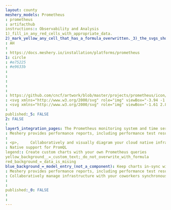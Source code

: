 ```yaml
---
layout: county 
meshery_models: Prometheus
: prometheus
: artifacthub
instructions:: Observability and Analysis
1)_fill_in_any_red_cells_with_appropriate_data.
2)_mark_yellow_any_cell_that_has_a_formula_overwritten._3)_the_svgs_shouldn't_have_xml_header_they_are_added_programmatically_through_workflows: Monitoring
: AH
: 
: https://docs.meshery.io/installation/platforms/prometheus
1: circle
: #e75225
: #e9633b
: 
: 
: 
: 
: 
: https://github.com/cncf/artwork/blob/master/projects/prometheus/icon/color/prometheus-icon-color.svg
: <svg xmlns="http://www.w3.org/2000/svg" role="img" viewBox="-3.94 -1.44 438.62 432.87"><path fill="#E75225" d="M215.926 7.068c115.684.024 210.638 93.784 210.493 207.844-.148 115.793-94.713 208.252-212.912 208.169C97.95 423 4.52 329.143 4.601 213.221 4.68 99.867 99.833 7.044 215.926 7.068zm-63.947 73.001c2.652 12.978.076 25.082-3.846 36.988-2.716 8.244-6.47 16.183-8.711 24.539-3.694 13.769-7.885 27.619-9.422 41.701-2.21 20.25 5.795 38.086 19.493 55.822L86.527 225.94c.11 1.978-.007 2.727.21 3.361 5.968 17.43 16.471 32.115 28.243 45.957 1.246 1.465 4.082 2.217 6.182 2.221 62.782.115 125.565.109 188.347.028 1.948-.003 4.546-.369 5.741-1.618 13.456-14.063 23.746-30.079 30.179-50.257l-66.658 12.976c4.397-8.567 9.417-16.1 12.302-24.377 9.869-28.315 5.779-55.69-8.387-81.509-11.368-20.72-21.854-41.349-16.183-66.32-12.005 11.786-16.615 26.79-19.541 42.253-2.882 15.23-4.58 30.684-6.811 46.136-.317-.467-.728-.811-.792-1.212-.258-1.621-.499-3.255-.587-4.893-1.355-25.31-6.328-49.696-16.823-72.987-6.178-13.71-12.99-27.727-6.622-44.081-4.31 2.259-8.205 4.505-10.997 7.711-8.333 9.569-11.779 21.062-12.666 33.645-.757 10.75-1.796 21.552-3.801 32.123-2.107 11.109-5.448 21.998-12.956 32.209-3.033-21.81-3.37-43.38-22.928-57.237zm161.877 216.523H116.942v34.007h196.914v-34.007zm-157.871 51.575c-.163 28.317 28.851 49.414 64.709 47.883 29.716-1.269 56.016-24.51 53.755-47.883H155.985z"/></svg>
: <svg xmlns="http://www.w3.org/2000/svg" role="img" viewBox="-1.61 2.89 434.72 428.97"><path fill="#FFF" d="M216.412 11.432c114.637.024 208.732 92.935 208.588 205.963-.146 114.745-93.856 206.367-210.985 206.285C99.504 423.599 6.92 330.592 7 215.719c.079-112.328 94.369-204.311 209.412-204.287zm-63.368 72.341c2.628 12.861.075 24.855-3.811 36.653-2.691 8.17-6.411 16.036-8.632 24.317-3.66 13.644-7.813 27.369-9.336 41.324-2.19 20.067 5.743 37.741 19.317 55.316l-62.396-13.06c.109 1.96-.007 2.702.208 3.331 5.914 17.272 16.322 31.824 27.988 45.541 1.234 1.451 4.045 2.197 6.126 2.201 62.214.114 124.428.108 186.642.028 1.93-.002 4.505-.365 5.689-1.603 13.335-13.936 23.531-29.806 29.906-49.802l-66.055 12.859c4.357-8.489 9.331-15.954 12.19-24.156 9.78-28.058 5.726-55.186-8.311-80.771-11.266-20.532-21.657-40.975-16.037-65.72-11.896 11.679-16.465 26.548-19.364 41.871-2.856 15.092-4.539 30.406-6.75 45.718-.314-.462-.722-.804-.785-1.201-.256-1.607-.494-3.226-.581-4.848-1.343-25.081-6.271-49.246-16.671-72.326-6.122-13.586-12.873-27.476-6.562-43.682-4.271 2.239-8.13 4.464-10.897 7.641-8.258 9.482-11.673 20.871-12.551 33.341-.751 10.653-1.779 21.357-3.766 31.833-2.088 11.008-5.399 21.799-12.838 31.917-3.009-21.616-3.342-42.991-22.723-56.722zm160.411 214.562H118.323v33.699h195.132v-33.699zm-156.441 51.108c-.161 28.061 28.59 48.967 64.123 47.45 29.447-1.257 55.509-24.289 53.268-47.45H157.014z"/></svg>, 
: 
published:_5: FALSE
2: FALSE
: 
layer5_integration_pages: The Prometheus monitoring system and time series database.
: Meshery provides performance reports, including performance test results, node resource metrics etc. so that operators may easily understand the overhead of their service mesh’s control plane and data plane in context of the overhead incurred on nodes running within the cluster. In order to generate performance test reports of service meshes and their workloads, Meshery uses Grafana and/or Prometheus as visualization and metrics systems, respectively. This guide outlines the requirements necessary for Meshery to connect to these systems. The steps may vary depending upon the service mesh and its configuration.
: 
: <p>,     Collaboratively and visually diagram your cloud native infrastructure with GitOps-style pipeline integration. Design, test, and manage configuration your Kubernetes-based, containerized applications as a visual topology., </p>, <p>,     Looking for best practice cloud native design and deployment best practices? Choose from thousands of pre-built components in MeshMap. Choose from hundreds of ready-made design patterns by importing templates from Meshery Catalog or use our low code designer, MeshMap, to create and deploy your own cloud native infrastructure designs., </p>
: Native support for PromQL
legend:: Create custom charts with your own Prometheus queries
yellow_background__=_custom_text;_do_not_overwrite_with_formula
red_background_=_data_is_mising
blue_background_=_model_entry_(not_a_component): Keep charts in-sync with Mesherys panel viewer
: Meshery provides performance reports, including performance test results, node resource metrics etc. so that operators may easily understand the overhead of their service mesh’s control plane and data plane in context of the overhead incurred on nodes running within the cluster. In order to generate performance test reports of service meshes and their workloads, Meshery uses Grafana and/or Prometheus as visualization and metrics systems, respectively. This guide outlines the requirements necessary for Meshery to connect to these systems. The steps may vary depending upon the service mesh and its configuration.
: Collaboratively manage infrastructure with your coworkers synchronously sharing the same designs.
: 
: 
published:_0: FALSE
: 
: 
---
```

